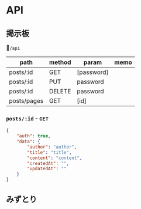 # API

## 掲示板

`/api`

| path      | method | param      | memo |
|-----------|--------|------------|--|
| posts/:id | GET    | [password] |  |
| posts/:id | PUT    | password   |  |
| posts/:id | DELETE | password   |  |
| posts/pages | GET | [id] |  |


### `posts/:id` - `GET`
```json
{
    "auth": true,
    "data": {
        "author": "author",
        "title": "title",
        "content": "content",
        "createdAt": "",
        "updatedAt": ""
    }
}
```

## みずとり